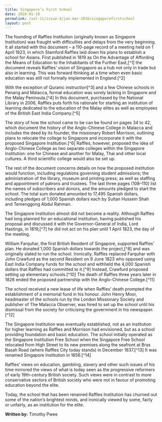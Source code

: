 ```yaml
---
title: Singapore’s First School
date: 2016-01-18
permalink: /vol-11/issue-4/jan-mar-2016/singaporefirstschool
layout: post
---
```

The founding of Raffles Institution (originally known as Singapore Institution) was fraught with difficulties and delays from the very beginning. It all started with this document – a 110-page record of a meeting held on 1 April 1823, in which Stamford Raffles laid down his plans to establish a school for Asians. First published in 1819 as On the Advantage of Affording the Means of  Education to the  Inhabitants of the Further East,[^1] the document reveals Raffles’ vision of Singapore as a hub not only in trade but also in learning. This was forward thinking at a time when even basic education was still not formally implemented in England.[^2]

With the exception of Quranic instruction[^3] and a few Chinese schools in Penang and Malacca, formal education was sorely lacking in Singapore and the Malay Peninsula.[^4] In this document, purchased by the National Library in 2006, Raffles puts forth his rationale for starting an institution of learning dedicated to the education of the Malay elites as well as employees of the British East India Company.[^5]

The story of how the school came to be can be found on pages 34 to 42, which document the history of the Anglo-Chinese College in Malacca and includes the deed by its founder, the missionary Robert Morrison, outlining plans to relocate the college to Singapore and incorporate it with the proposed Singapore Institution.[^6] Raffles, however, proposed the idea of Anglo-Chinese College as two separate colleges within the Singapore Institution: one for Chinese and another for Malay, Thai and other local cultures. A third scientific college would also be set up.

The rest of the document concerns details on how the proposed institution would function, including regulations governing student admissions; the administration of the library, museum and printing press; as well as staffing and appointment of patrons and trustees. The last three pages (108–110) list the names of subscribers and donors, and the amounts pledged to start the school. The total sum donated amounted to 17,495 Spanish dollars, including pledges of 1,000 Spanish dollars each by Sultan Hussein Shah and Temenggong Abdul Rahman.

The Singapore Institution almost did not become a reality. Although Raffles had long planned for an educational institution, having published his proposal and discussed it with the Governor-General of India, Lord Hastings, in 1819,[^7] he did not act on his plan until 1 April 1823, the day of the meeting.

William Farquhar, the first British Resident of Singapore, supported Raffles’ plan. He donated 1,000 Spanish dollars towards the project,[^8] and was originally slated to run the school. Ironically, Raffles replaced Farquhar with John Crawfurd as the second Resident on 9 June 1823 who opposed using East India Company funds for the school and withheld the 4,000 Spanish dollars that Raffles had committed to it.[^9] Instead, Crawfurd proposed setting up elementary schools.[^10] The death of Raffles three years later in 1826 ended the proposed partnership with the Anglo-Chinese College.[^11]

The school received a new lease of life when Raffles’ death prompted the establishment of a memorial fund in his honour. John Henry Moor, headmaster of the schools run by the London Missionary Society and publisher of The Malacca Observer, was hired to set up the school until his dismissal from the society for criticising the government in his newspaper.[^12]

The Singapore Institution was eventually established, not as an institution for higher learning as Raffles and Morrison had envisioned, but as a school providing foundation and basic education. The school initially operated as the Singapore Institution Free School when the Singapore Free School relocated from High Street to its new premises along the seafront at Bras Basah Road (where Raffles City today stands) in December 1837.[^13] It was renamed Singapore Institution in 1856.[^14]

Raffles’ views on education, gambling, slavery and other such issues of his time mirrored the views of what is today seen as the progressive reformers of early 19th-century British society. Such views were in contrast to more conservative sectors of British society who were not in favour of promoting education beyond the elite.

Today, the school that has been renamed Raffles Institution has churned out some of the nation’s brightest minds, and ironically viewed by some, fairly or unfairly, as an institution for the elite.

**Written by:** Timothy Pwee